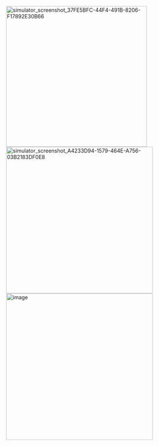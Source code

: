 
<img width="379" alt="simulator_screenshot_37FE5BFC-44F4-491B-8206-F17892E30B66" src="https://github.com/user-attachments/assets/3ab33c63-d502-4b8b-99f4-dc06e9ed8cfb">
<img width="395" alt="simulator_screenshot_A4233D94-1579-464E-A756-03B2183DF0E8" src="https://github.com/user-attachments/assets/120b7f33-8329-4cfd-9fe7-e94904f82d93">
<img width="395" alt="image" src="https://github.com/user-attachments/assets/3083b582-1029-4709-b06c-c6a377bde8b8">
